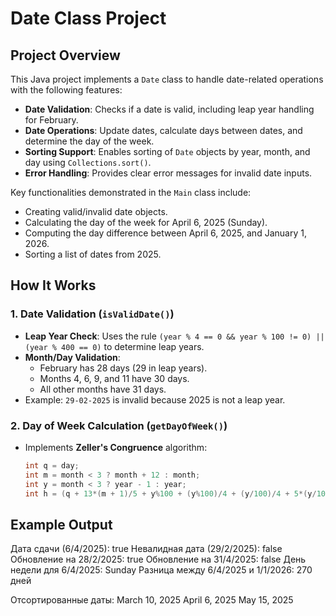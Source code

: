 # Date Class Project

## Project Overview
This Java project implements a `Date` class to handle date-related operations with the following features:
- **Date Validation**: Checks if a date is valid, including leap year handling for February.
- **Date Operations**: Update dates, calculate days between dates, and determine the day of the week.
- **Sorting Support**: Enables sorting of `Date` objects by year, month, and day using `Collections.sort()`.
- **Error Handling**: Provides clear error messages for invalid date inputs.

Key functionalities demonstrated in the `Main` class include:
- Creating valid/invalid date objects.
- Calculating the day of the week for April 6, 2025 (Sunday).
- Computing the day difference between April 6, 2025, and January 1, 2026.
- Sorting a list of dates from 2025.

## How It Works

### 1. Date Validation (`isValidDate()`)
- **Leap Year Check**: Uses the rule `(year % 4 == 0 && year % 100 != 0) || (year % 400 == 0)` to determine leap years.
- **Month/Day Validation**:
  - February has 28 days (29 in leap years).
  - Months 4, 6, 9, and 11 have 30 days.
  - All other months have 31 days.
- Example: `29-02-2025` is invalid because 2025 is not a leap year.

### 2. Day of Week Calculation (`getDayOfWeek()`)
- Implements **Zeller's Congruence** algorithm:
  ```java
  int q = day;
  int m = month < 3 ? month + 12 : month;
  int y = month < 3 ? year - 1 : year;
  int h = (q + 13*(m + 1)/5 + y%100 + (y%100)/4 + (y/100)/4 + 5*(y/100)) % 7;

## Example Output

Дата сдачи (6/4/2025): true
Невалидная дата (29/2/2025): false
Обновление на 28/2/2025: true
Обновление на 31/4/2025: false
День недели для 6/4/2025: Sunday
Разница между 6/4/2025 и 1/1/2026: 270 дней

Отсортированные даты:
March 10, 2025
April 6, 2025
May 15, 2025
